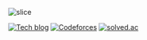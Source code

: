 ![slice](https://capsule-render.vercel.app/api?type=slice&color=FFFFCC&height=200&text=HELLO%20WORLD!&fontAlign=70&rotate=13&fontAlignY=25)


[![Tech blog](https://img.shields.io/badge/tech%20blog-FF5722?logo=blogger&logoColor=white)](https://cprayer.github.io)
[![Codeforces](https://img.shields.io/badge/dynamic/json?&color=800080&logoColor=white&logo=codeforces&label=Codeforces&url=https://competitive-coding-api.herokuapp.com/api/codeforces/B-E&query=%24.rating&cacheSeconds=259200)](https://codeforces.com/profile/B-E)
[![solved.ac](http://mazassumnida.wtf/api/mini/generate_badge?boj=cprayer)](https://solved.ac/cprayer)

<!--
**cprayer/cprayer** is a ✨ _special_ ✨ repository because its `README.md` (this file) appears on your GitHub profile.

Here are some ideas to get you started:

- 🔭 I’m currently working on ...
- 🌱 I’m currently learning ...
- 👯 I’m looking to collaborate on ...
- 🤔 I’m looking for help with ...
- 💬 Ask me about ...
- 📫 How to reach me: ...
- 😄 Pronouns: ...
- ⚡ Fun fact: ...
-->
